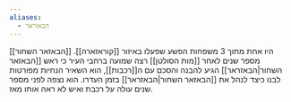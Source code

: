 ```yaml
---
aliases:
  - הבאזראר
---
```

[[הבאזאר השחור]] היו אחת מתוך 3 משפחות הפשע שפעלו באיזור [[קוראזארה]].
מספר שנים לאחר [[מות הסולטן]] רצה שמועה ברחבי העיר כי ראש [[הבאזאר השחור|הבאזראר]] הגיע להבנה והסכם עם ה[[רכבות]], הוא השאיר הנחיות מפורטות לבנו כיצד לנהל את [[הבאזאר השחור|הבאזראר]] בזמן העדרו.
הוא נצפה לפני מספר שנים עולה על רכבת ואיש לא ראה אותו מאז.